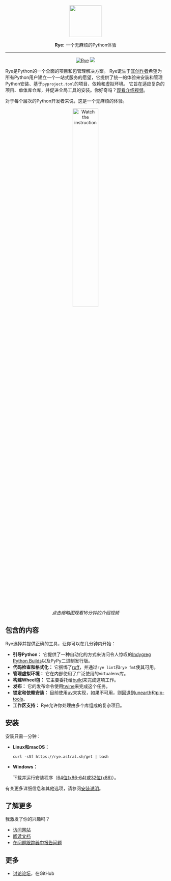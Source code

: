 <div align="center">
  <img src="docs/static/favicon.svg" width="100">
  <p><strong>Rye:</strong> 一个无麻烦的Python体验</p>
</div>

----
<div align="center">

[![Rye](https://img.shields.io/endpoint?url=https://raw.githubusercontent.com/astral-sh/rye/main/artwork/badge.json)](https://rye.astral.sh)
[![](https://dcbadge.vercel.app/api/server/drbkcdtSbg?style=flat)](https://discord.gg/drbkcdtSbg)

</div>

Rye是Python的一个全面的项目和包管理解决方案。
Rye诞生于[其创作者](https://github.com/mitsuhiko)希望为所有Python用户建立一个一站式服务的愿望，它提供了统一的体验来安装和管理Python安装、基于`pyproject.toml`的项目、依赖和虚拟环境。
它旨在适应复杂的项目、单体库仓库，并促进全局工具的安装。你好奇吗？[观看介绍视频](https://youtu.be/q99TYA7LnuA)。

对于每个层次的Python开发者来说，这是一个无麻烦的体验。

<div align="center">
  <a href="https://youtu.be/q99TYA7LnuA">
    <img src="https://img.youtube.com/vi/q99TYA7LnuA/hqdefault.jpg" alt="Watch the instruction" width="40%">
  </a>
  <p><em>点击缩略图观看16分钟的介绍视频</em></p>
</div>

## 包含的内容

Rye选择并提供正确的工具，让你可以在几分钟内开始：

* **引导Python：** 它提供了一种自动化的方式来访问令人惊叹的[Indygreg Python Builds](https://github.com/indygreg/python-build-standalone/)以及PyPy二进制发行版。
* **代码检查和格式化：** 它捆绑了[ruff](https://github.com/astral-sh/ruff)，并通过`rye lint`和`rye fmt`使其可用。
* **管理虚拟环境：** 它在内部使用了广泛使用的virtualenv库。
* **构建Wheel包：** 它主要委托给[build](https://pypi.org/project/build/)来完成这项工作。
* **发布：** 它的发布命令使用[twine](https://pypi.org/project/twine/)来完成这个任务。
* **锁定和依赖安装：** 目前使用[uv](https://github.com/astral-sh/uv)来实现，如果不可用，则回退到[unearth](https://pypi.org/project/unearth/)和[pip-tools](https://github.com/jazzband/pip-tools/)。
* **工作区支持：** Rye允许你处理由多个库组成的复杂项目。

## 安装

安装只需一分钟：

* **Linux和macOS：**

    ```
    curl -sSf https://rye.astral.sh/get | bash
    ```

* **Windows：**

    下载并运行安装程序（[64位(x86-64)](https://github.com/astral-sh/rye/releases/latest/download/rye-x86_64-windows.exe)或[32位(x86)](https://github.com/astral-sh/rye/releases/latest/download/rye-x86-windows.exe)）。

有关更多详细信息和其他选项，请参阅[安装说明](https://rye.astral.sh/guide/installation/)。

## 了解更多

我激发了你的兴趣吗？

* [访问网站](https://rye.astral.sh/)
* [阅读文档](https://rye.astral.sh/guide/)
* [在问题跟踪器中报告问题](https://github.com/astral-sh/rye/issues)

## 更多

* [讨论论坛](https://github.com/astral-sh/rye/discussions)，在GitHub
